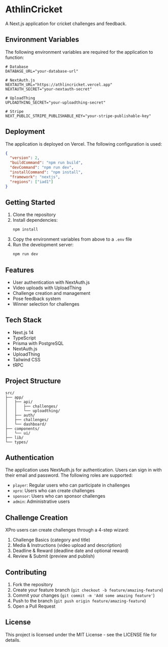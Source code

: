 # AthlinCricket

A Next.js application for cricket challenges and feedback.

## Environment Variables

The following environment variables are required for the application to function:

```env
# Database
DATABASE_URL="your-database-url"

# NextAuth.js
NEXTAUTH_URL="https://athlincricket.vercel.app"
NEXTAUTH_SECRET="your-nextauth-secret"

# UploadThing
UPLOADTHING_SECRET="your-uploadthing-secret"

# Stripe
NEXT_PUBLIC_STRIPE_PUBLISHABLE_KEY="your-stripe-publishable-key"
```

## Deployment

The application is deployed on Vercel. The following configuration is used:

```json
{
  "version": 2,
  "buildCommand": "npm run build",
  "devCommand": "npm run dev",
  "installCommand": "npm install",
  "framework": "nextjs",
  "regions": ["iad1"]
}
```

## Getting Started

1. Clone the repository
2. Install dependencies:
   ```bash
   npm install
   ```
3. Copy the environment variables from above to a `.env` file
4. Run the development server:
   ```bash
   npm run dev
   ```

## Features

- User authentication with NextAuth.js
- Video uploads with UploadThing
- Challenge creation and management
- Pose feedback system
- Winner selection for challenges

## Tech Stack

- Next.js 14
- TypeScript
- Prisma with PostgreSQL
- NextAuth.js
- UploadThing
- Tailwind CSS
- tRPC

## Project Structure

```
src/
├── app/
│   ├── api/
│   │   ├── challenges/
│   │   └── uploadthing/
│   ├── auth/
│   ├── challenges/
│   └── dashboard/
├── components/
│   └── ui/
├── lib/
└── types/
```

## Authentication

The application uses NextAuth.js for authentication. Users can sign in with their email and password. The following roles are supported:

- `player`: Regular users who can participate in challenges
- `xpro`: Users who can create challenges
- `sponsor`: Users who can sponsor challenges
- `admin`: Administrative users

## Challenge Creation

XPro users can create challenges through a 4-step wizard:

1. Challenge Basics (category and title)
2. Media & Instructions (video upload and description)
3. Deadline & Reward (deadline date and optional reward)
4. Review & Submit (preview and publish)

## Contributing

1. Fork the repository
2. Create your feature branch (`git checkout -b feature/amazing-feature`)
3. Commit your changes (`git commit -m 'Add some amazing feature'`)
4. Push to the branch (`git push origin feature/amazing-feature`)
5. Open a Pull Request

## License

This project is licensed under the MIT License - see the LICENSE file for details.
